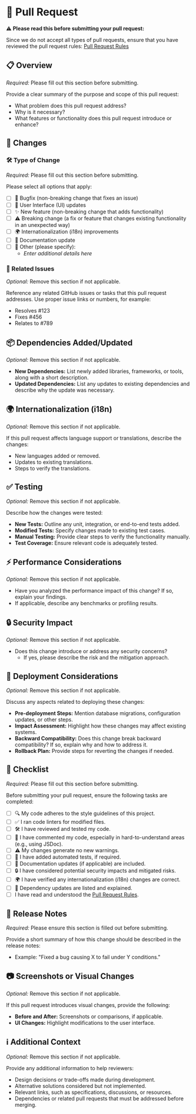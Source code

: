 # 📝 Pull Request

⚠️ **Please read this before submitting your pull request:**

Since we do not accept all types of pull requests, ensure that you have reviewed
the pull request rules: [Pull Request Rules]

## 📋 Overview

_Required:_ Please fill out this section before submitting.

Provide a clear summary of the purpose and scope of this pull request:

- What problem does this pull request address?
- Why is it necessary?
- What features or functionality does this pull request introduce or enhance?

## 🔄 Changes

### 🛠️ Type of Change

_Required:_ Please fill out this section before submitting.

Please select all options that apply:

- [ ] 🐛 Bugfix (non-breaking change that fixes an issue)
- [ ] 🎨 User Interface (UI) updates
- [ ] ✨ New feature (non-breaking change that adds functionality)
- [ ] ⚠️ Breaking change (a fix or feature that changes existing functionality
      in an unexpected way)
- [ ] 🌍 Internationalization (i18n) improvements
- [ ] 📄 Documentation update
- [ ] 🔧 Other (please specify):
  - _Enter additional details here_

### 🔗 Related Issues

_Optional:_ Remove this section if not applicable.

Reference any related GitHub issues or tasks that this pull request addresses.
Use proper issue links or numbers, for example:

- Resolves #123
- Fixes #456
- Relates to #789

## 📦 Dependencies Added/Updated

_Optional:_ Remove this section if not applicable.

- **New Dependencies:** List newly added libraries, frameworks, or tools, along
  with a short description.
- **Updated Dependencies:** List any updates to existing dependencies and
  describe why the update was necessary.

## 🌍 Internationalization (i18n)

_Optional:_ Remove this section if not applicable.

If this pull request affects language support or translations, describe the
changes:

- New languages added or removed.
- Updates to existing translations.
- Steps to verify the translations.

## ✅ Testing

_Optional:_ Remove this section if not applicable.

Describe how the changes were tested:

- **New Tests:** Outline any unit, integration, or end-to-end tests added.
- **Modified Tests:** Specify changes made to existing test cases.
- **Manual Testing:** Provide clear steps to verify the functionality manually.
- **Test Coverage:** Ensure relevant code is adequately tested.

## ⚡ Performance Considerations

_Optional:_ Remove this section if not applicable.

- Have you analyzed the performance impact of this change? If so, explain your
  findings.
- If applicable, describe any benchmarks or profiling results.

## 🔒 Security Impact

_Optional:_ Remove this section if not applicable.

- Does this change introduce or address any security concerns?
  - If yes, please describe the risk and the mitigation approach.

## 🚀 Deployment Considerations

_Optional:_ Remove this section if not applicable.

Discuss any aspects related to deploying these changes:

- **Pre-deployment Steps:** Mention database migrations, configuration updates,
  or other steps.
- **Impact Assessment:** Highlight how these changes may affect existing
  systems.
- **Backward Compatibility:** Does this change break backward compatibility? If
  so, explain why and how to address it.
- **Rollback Plan:** Provide steps for reverting the changes if needed.

## 📄 Checklist

_Required:_ Please fill out this section before submitting.

Before submitting your pull request, ensure the following tasks are completed:

- [ ] 🔍 My code adheres to the style guidelines of this project.
- [ ] ✅ I ran code linters for modified files.
- [ ] 🛠️ I have reviewed and tested my code.
- [ ] 📝 I have commented my code, especially in hard-to-understand areas (e.g.,
      using JSDoc).
- [ ] ⚠️ My changes generate no new warnings.
- [ ] 🧪 I have added automated tests, if required.
- [ ] 📄 Documentation updates (if applicable) are included.
- [ ] 🔒 I have considered potential security impacts and mitigated risks.
- [ ] 🌍 I have verified any internationalization (i18n) changes are correct.
- [ ] 🧰 Dependency updates are listed and explained.
- [ ] I have read and understood the [Pull Request Rules].

## 📰 Release Notes

_Required:_ Please ensure this section is filled out before submitting.

Provide a short summary of how this change should be described in the release
notes:

- Example: "Fixed a bug causing X to fail under Y conditions."

## 📷 Screenshots or Visual Changes

_Optional:_ Remove this section if not applicable.

If this pull request introduces visual changes, provide the following:

- **Before and After:** Screenshots or comparisons, if applicable.
- **UI Changes:** Highlight modifications to the user interface.

## ℹ️ Additional Context

_Optional:_ Remove this section if not applicable.

Provide any additional information to help reviewers:

- Design decisions or trade-offs made during development.
- Alternative solutions considered but not implemented.
- Relevant links, such as specifications, discussions, or resources.
- Dependencies or related pull requests that must be addressed before merging.

[Pull Request Rules]:
  https://github.com/homelab-alpha/openssl/blob/main/CONTRIBUTING.md#pull-requests
